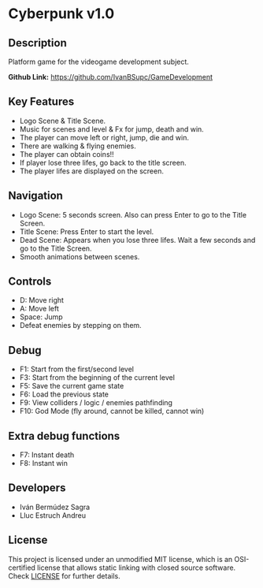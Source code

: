# Cyberpunk v1.0

## Description

Platform game for the videogame development subject.

**Github Link:** https://github.com/IvanBSupc/GameDevelopment

## Key Features

 - Logo Scene & Title Scene.
 - Music for scenes and level & Fx for jump, death and win.
 - The player can move left or right, jump, die and win.
 - There are walking & flying enemies.
 - The player can obtain coins!!
 - If player lose three lifes, go back to the title screen.
 - The player lifes are displayed on the screen.
 
 ## Navigation

 - Logo Scene: 5 seconds screen. Also can press Enter to go to the Title Screen.
 - Title Scene: Press Enter to start the level.
 - Dead Scene: Appears when you lose three lifes. Wait a few seconds and go to the Title Screen.
 - Smooth animations between scenes.
 
## Controls

 - D: Move right
 - A: Move left
 - Space: Jump
 - Defeat enemies by stepping on them.
 
## Debug

 - F1: Start from the first/second level
 - F3: Start from the beginning of the current level
 - F5: Save the current game state
 - F6: Load the previous state
 - F9: View colliders / logic / enemies pathfinding
 - F10: God Mode (fly around, cannot be killed, cannot win)
 
## Extra debug functions
 
 - F7: Instant death
 - F8: Instant win

## Developers

 - Iván Bermúdez Sagra
 - Lluc Estruch Andreu

## License

This project is licensed under an unmodified MIT license, which is an OSI-certified license that allows static linking with closed source software. Check [LICENSE](LICENSE) for further details.

